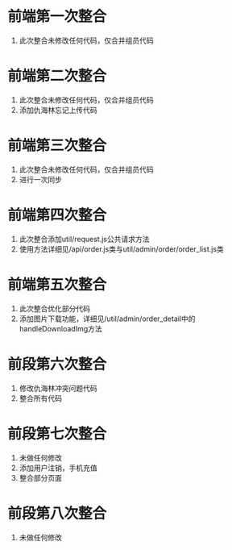 # 前端第一次整合
1. 此次整合未修改任何代码，仅合并组员代码

# 前端第二次整合
1. 此次整合未修改任何代码，仅合并组员代码
2. 添加仇海林忘记上传代码

# 前端第三次整合
1. 此次整合未修改任何代码，仅合并组员代码
2. 进行一次同步

# 前端第四次整合

1. 此次整合添加util/request.js公共请求方法
2. 使用方法详细见/api/order.js类与util/admin/order/order_list.js类

# 前端第五次整合

1. 此次整合优化部分代码
2. 添加图片下载功能，详细见/util/admin/order_detail中的handleDownloadImg方法

# 前段第六次整合

1. 修改仇海林冲突问题代码
2. 整合所有代码

# 前段第七次整合

1. 未做任何修改
2. 添加用户注销，手机充值
3. 整合部分页面

# 前段第八次整合

1. 未做任何修改
